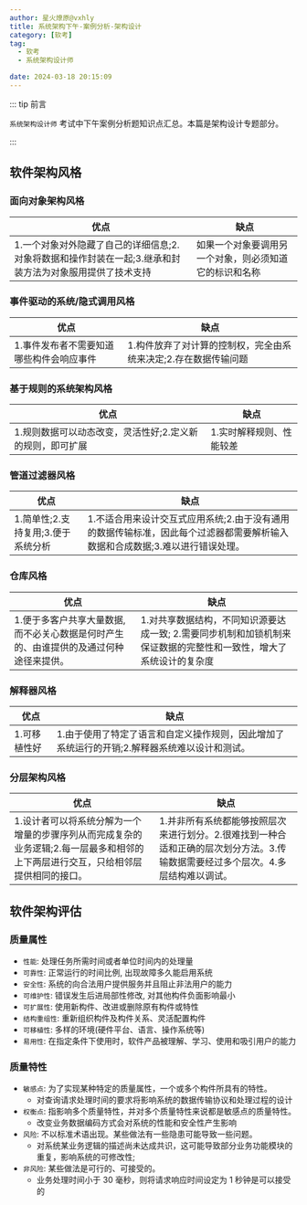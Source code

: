 ```yaml
---
author: 星火燎原@vxhly
title: 系统架构下午-案例分析-架构设计
category: [软考]
tag:
  - 软考
  - 系统架构设计师

date: 2024-03-18 20:15:09
---
```


::: tip 前言

`系统架构设计师` 考试中下午案例分析题知识点汇总。本篇是架构设计专题部分。

:::

## 软件架构风格

### 面向对象架构风格

| 优点                                                                                                     | 缺点                                                   |
| -------------------------------------------------------------------------------------------------------- | ------------------------------------------------------ |
| 1.一个对象对外隐藏了自己的详细信息;2.对象将数据和操作封装在一起;3.继承和封装方法为对象服用提供了技术支持 | 如果一个对象要调用另一个对象，则必须知道它的标识和名称 |

### 事件驱动的系统/隐式调用风格

| 优点                                     | 缺点                                                            |
| ---------------------------------------- | --------------------------------------------------------------- |
| 1.事件发布者不需要知道哪些构件会响应事件 | 1.构件放弃了对计算的控制权，完全由系统来决定;2.存在数据传输问题 |

### 基于规则的系统架构风格

| 优点                                                      | 缺点                     |
| --------------------------------------------------------- | ------------------------ |
| 1.规则数据可以动态改变，灵活性好;2.定义新的规则，即可扩展 | 1.实时解释规则、性能较差 |

### 管道过滤器风格

| 优点                               | 缺点                                                                                                                         |
| ---------------------------------- | ---------------------------------------------------------------------------------------------------------------------------- |
| 1.简单性;2.支持复用;3.便于系统分析 | 1.不适合用来设计交互式应用系统;2.由于没有通用的数据传输标准，因此每个过滤器都需要解析输入数据和合成数据;3.难以进行错误处理。 |

### 仓库风格

| 优点                                                                                  | 缺点                                                                                                               |
| ------------------------------------------------------------------------------------- | ------------------------------------------------------------------------------------------------------------------ |
| 1.便于多客户共享大量数据,而不必关心数据是何时产生的、由谁提供的及通过何种途径来提供。 | 1.对共享数据结构，不同知识源要达成一致; 2.需要同步机制和加锁机制来保证数据的完整性和一致性，增大了系统设计的复杂度 |

### 解释器风格

| 优点         | 缺点                                                                                          |
| ------------ | --------------------------------------------------------------------------------------------- |
| 1.可移植性好 | 1.由于使用了特定了语言和自定义操作规则，因此增加了系统运行的开销;2.解释器系统难以设计和测试。 |

### 分层架构风格

| 优点                                                                                                                              | 缺点                                                                                                                             |
| --------------------------------------------------------------------------------------------------------------------------------- | -------------------------------------------------------------------------------------------------------------------------------- |
| 1.设计者可以将系统分解为一个增量的步骤序列从而完成复杂的业务逻辑;2.每一层最多和相邻的上下两层进行交互，只给相邻层提供相同的接口。 | 1.并非所有系统都能够按照层次来进行划分。2.很难找到一种合适和正确的层次划分方法。3.传输数据需要经过多个层次。4.多层结构难以调试。 |

## 软件架构评估

### 质量属性

- `性能`: 处理任务所需时间或者单位时间内的处理量
- `可靠性`: 正常运行的时间比例, 出现故障多久能启用系统
- `安全性`: 系统的向合法用户提供服务并且阻止非法用户的能力
- `可维护性`: 错误发生后进局部性修改, 对其他构件负面影响最小
- `可扩展性`: 使用新构件、改进或删除原有构件或特性
- `结构重组性`: 重新组织构件及构件关系、灵活配置构件
- `可移植性`: 多样的环境(硬件平台、语言、操作系统等)
- `易用性`: 在指定条件下使用时，软件产品被理解、学习、使用和吸引用户的能力

### 质量特性

- `敏感点`: 为了实现某种特定的质量属性，一个或多个构件所具有的特性。
  - 对查询请求处理时间的要求将影响系统的数据传输协议和处理过程的设计
- `权衡点`: 指影响多个质量特性，并对多个质量特性来说都是敏感点的质量特性。
  - 改变业务数据编码方式会对系统的性能和安全性产生影响
- `风险`: 不以标准术语出现。某些做法有一些隐患可能导致一些问题。
  - 对系统某业务逻辑的描述尚未达成共识，这可能导致部分业务功能模块的重复，影响系统的可修改性;
- `非风险`: 某些做法是可行的、可接受的。
  - 业务处理时间小于 30 毫秒，则将请求响应时间设定为 1 秒钟是可以接受的
